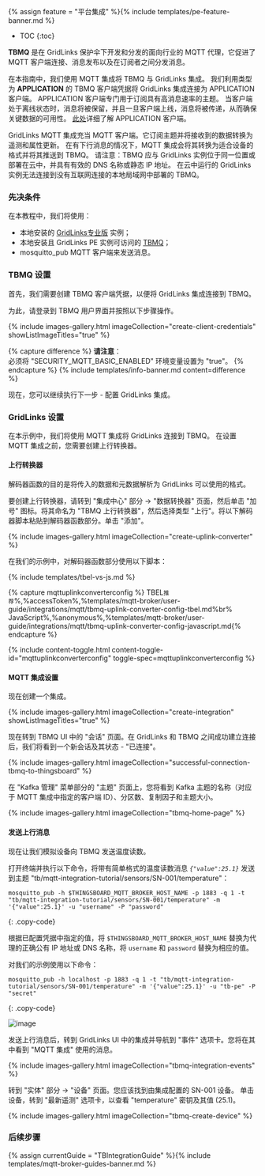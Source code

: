{% assign feature = "平台集成" %}{% include templates/pe-feature-banner.md %}

* TOC
{:toc}

**TBMQ** 是在 GridLinks 保护伞下开发和分发的面向行业的 MQTT 代理，它促进了 MQTT 客户端连接、消息发布以及在订阅者之间分发消息。

在本指南中，我们使用 MQTT 集成将 TBMQ 与 GridLinks 集成。
我们利用类型为 **APPLICATION** 的 TBMQ 客户端凭据将 GridLinks 集成连接为 APPLICATION 客户端。
APPLICATION 客户端专门用于订阅具有高消息速率的主题。
当客户端处于离线状态时，消息将被保留，并且一旦客户端上线，消息将被传递，从而确保关键数据的可用性。
[此处](https://thingsboard.io/docs/mqtt-broker/user-guide/mqtt-client-type/)详细了解 APPLICATION 客户端。

GridLinks MQTT 集成充当 MQTT 客户端。它订阅主题并将接收到的数据转换为遥测和属性更新。
在有下行消息的情况下，MQTT 集成会将其转换为适合设备的格式并将其推送到 TBMQ。
请注意：TBMQ 应与 GridLinks 实例位于同一位置或部署在云中，并具有有效的 DNS 名称或静态 IP 地址。
在云中运行的 GridLinks 实例无法连接到没有互联网连接的本地局域网中部署的 TBMQ。

### 先决条件

在本教程中，我们将使用：

- 本地安装的 [ GridLinks专业版](https://thingsboard.io/docs/user-guide/install/pe/installation-options/) 实例；
- 本地安装且 GridLinks PE 实例可访问的 [TBMQ](https://thingsboard.io/docs/mqtt-broker/install/installation-options/)；
- mosquitto_pub MQTT 客户端来发送消息。

### TBMQ 设置

首先，我们需要创建 TBMQ 客户端凭据，以便将 GridLinks 集成连接到 TBMQ。

为此，请登录到 TBMQ 用户界面并按照以下步骤操作。

{% include images-gallery.html imageCollection="create-client-credentials" showListImageTitles="true" %}

{% capture difference %}
**请注意**：
<br>
必须将 "SECURITY_MQTT_BASIC_ENABLED" 环境变量设置为 "true"。
{% endcapture %}
{% include templates/info-banner.md content=difference %}

现在，您可以继续执行下一步 - 配置 GridLinks 集成。

### GridLinks 设置

在本示例中，我们将使用 MQTT 集成将 GridLinks 连接到 TBMQ。
在设置 MQTT 集成之前，您需要创建上行转换器。

#### 上行转换器

解码器函数的目的是将传入的数据和元数据解析为 GridLinks 可以使用的格式。

要创建上行转换器，请转到 "集成中心" 部分 -> "数据转换器" 页面，然后单击 "加号" 图标。将其命名为 "TBMQ 上行转换器"，然后选择类型 "上行"。将以下解码器脚本粘贴到解码器函数部分。单击 "添加"。

{% include images-gallery.html imageCollection="create-uplink-converter" %}

在我们的示例中，对解码器函数部分使用以下脚本：

{% include templates/tbel-vs-js.md %}

{% capture mqttuplinkconverterconfig %}
TBEL<small>推荐</small>%,%accessToken%,%templates/mqtt-broker/user-guide/integrations/mqtt/tbmq-uplink-converter-config-tbel.md%br%
JavaScript<small></small>%,%anonymous%,%templates/mqtt-broker/user-guide/integrations/mqtt/tbmq-uplink-converter-config-javascript.md{% endcapture %}

{% include content-toggle.html content-toggle-id="mqttuplinkconverterconfig" toggle-spec=mqttuplinkconverterconfig %}

#### MQTT 集成设置

现在创建一个集成。

{% include images-gallery.html imageCollection="create-integration" showListImageTitles="true" %}

现在转到 TBMQ UI 中的 "会话" 页面。在 GridLinks 和 TBMQ 之间成功建立连接后，我们将看到一个新会话及其状态 - "已连接"。

{% include images-gallery.html imageCollection="successful-connection-tbmq-to-thingsboard" %}

在 "Kafka 管理" 菜单部分的 "主题" 页面上，您将看到 Kafka 主题的名称（对应于 MQTT 集成中指定的客户端 ID）、分区数、复制因子和主题大小。

{% include images-gallery.html imageCollection="tbmq-home-page" %}

#### 发送上行消息

现在让我们模拟设备向 TBMQ 发送温度读数。

打开终端并执行以下命令，将带有简单格式的温度读数消息 *`{"value":25.1}`* 发送到主题 "tb/mqtt-integration-tutorial/sensors/SN-001/temperature"：

```shell
mosquitto_pub -h $THINGSBOARD_MQTT_BROKER_HOST_NAME -p 1883 -q 1 -t "tb/mqtt-integration-tutorial/sensors/SN-001/temperature" -m '{"value":25.1}' -u "username" -P "password"
```
{: .copy-code}

根据已配置凭据中指定的值，将 `$THINGSBOARD_MQTT_BROKER_HOST_NAME` 替换为代理的正确公有 IP 地址或 DNS 名称，将 `username` 和 `password` 替换为相应的值。

对我们的示例使用以下命令：

```shell
mosquitto_pub -h localhost -p 1883 -q 1 -t "tb/mqtt-integration-tutorial/sensors/SN-001/temperature" -m '{"value":25.1}' -u "tb-pe" -P "secret"
```
{: .copy-code}

![image](/images/mqtt-broker/user-guide/integrations/how-to-connect-tbqm-to-thingsboard/tbmq-uplink-message-1.png)

发送上行消息后，转到 GridLinks UI 中的集成并导航到 "事件" 选项卡。您将在其中看到 "MQTT 集成" 使用的消息。

{% include images-gallery.html imageCollection="tbmq-integration-events" %}

转到 "实体" 部分 -> "设备" 页面。您应该找到由集成配置的 SN-001 设备。
单击设备，转到 "最新遥测" 选项卡，以查看 "temperature" 密钥及其值 (25.1)。

{% include images-gallery.html imageCollection="tbmq-create-device" %}

### 后续步骤

{% assign currentGuide = "TBIntegrationGuide" %}{% include templates/mqtt-broker-guides-banner.md %}
